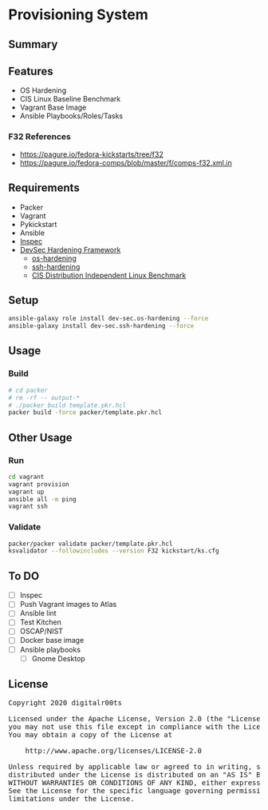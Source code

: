# Provisioning System

## Summary

## Features
* OS Hardening
* CIS Linux Baseline Benchmark
* Vagrant Base Image
* Ansible Playbooks/Roles/Tasks

### F32 References

* https://pagure.io/fedora-kickstarts/tree/f32
* https://pagure.io/fedora-comps/blob/master/f/comps-f32.xml.in

## Requirements

* Packer
* Vagrant
* Pykickstart
* Ansible
* [Inspec](https://community.chef.io/products/chef-inspec/)
* [DevSec Hardening Framework](https://dev-sec.io/)
  * [os-hardening](https://github.com/dev-sec/ansible-os-hardening)
  * [ssh-hardening](https://github.com/dev-sec/ansible-ssh-hardening)
  * [CIS Distribution Independent Linux Benchmark](https://github.com/dev-sec/cis-dil-benchmark/blob/master/inspec.yml)
## Setup

```bash
ansible-galaxy role install dev-sec.os-hardening --force
ansible-galaxy install dev-sec.ssh-hardening --force
```

## Usage

### Build

```bash
# cd packer
# rm -rf -- output-*
# ./packer build template.pkr.hcl
packer build -force packer/template.pkr.hcl
```

## Other Usage

### Run

```bash
cd vagrant
vagrant provision
vagrant up
ansible all -m ping
vagrant ssh
```

### Validate

```bash
packer/packer validate packer/template.pkr.hcl
ksvalidator --followincludes --version F32 kickstart/ks.cfg
```

## To DO
* [ ] Inspec
* [ ] Push Vagrant images to Atlas
* [ ] Ansible lint
* [ ] Test Kitchen
* [ ] OSCAP/NIST
* [ ] Docker base image
* [ ] Ansible playbooks
  * [ ] Gnome Desktop

## License

<pre>
Copyright 2020 digitalr00ts

Licensed under the Apache License, Version 2.0 (the "License");
you may not use this file except in compliance with the License.
You may obtain a copy of the License at

    http://www.apache.org/licenses/LICENSE-2.0

Unless required by applicable law or agreed to in writing, software
distributed under the License is distributed on an "AS IS" BASIS,
WITHOUT WARRANTIES OR CONDITIONS OF ANY KIND, either express or implied.
See the License for the specific language governing permissions and
limitations under the License.
</pre>
